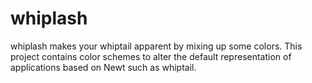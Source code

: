 # whiplash

whiplash makes your whiptail apparent by mixing up some colors. This project
contains color schemes to alter the default representation of applications
based on Newt such as whiptail.
